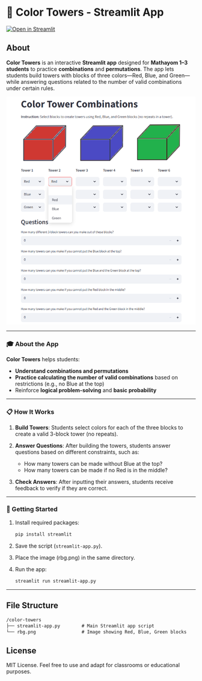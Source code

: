 # 🏰 Color Towers - Streamlit App

[![Open in Streamlit](https://static.streamlit.io/badges/streamlit_badge_black_white.svg)](https://block-towers.streamlit.app)

## About

**Color Towers** is an interactive **Streamlit app** designed for **Mathayom 1–3 students** to practice **combinations** and **permutations**. The app lets students build towers with blocks of three colors—Red, Blue, and Green—while answering questions related to the number of valid combinations under certain rules.

![](block-towers.png)

---

### 🎓 About the App

**Color Towers** helps students:

- **Understand combinations and permutations**
- **Practice calculating the number of valid combinations** based on restrictions (e.g., no Blue at the top)
- Reinforce **logical problem-solving** and **basic probability**

---

### 📋 How It Works

1. **Build Towers**: Students select colors for each of the three blocks to create a valid 3-block tower (no repeats).
   
2. **Answer Questions**: After building the towers, students answer questions based on different constraints, such as:
   - How many towers can be made without Blue at the top?
   - How many towers can be made if no Red is in the middle?

3. **Check Answers**: After inputting their answers, students receive feedback to verify if they are correct.

---

### 📝 Getting Started



1. Install required packages:

   ```bash
   pip install streamlit
   ```
   
2. Save the script (`streamlit-app.py`).
3. Place the image (rbg.png) in the same directory.
4. Run the app:

    ```bash
    streamlit run streamlit-app.py
    ```

---

## File Structure
```plaintext
/color-towers
├── streamlit-app.py        # Main Streamlit app script
└── rbg.png                 # Image showing Red, Blue, Green blocks
```

## License

MIT License. Feel free to use and adapt for classrooms or educational purposes.
